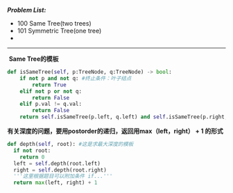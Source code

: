 ***Problem List:***

* 100 Same Tree(two trees)
* 101 Symmetric Tree(one tree)
* 



---

​	**Same Tree的模板**

```python
def isSameTree(self, p:TreeNode, q:TreeNode) -> bool:  
    if not p and not q: #终止条件：叶子结点
        return True
    elif not p or not q:
        return False
    elif p.val != q.val:
        return False
    return self.isSameTree(p.left, q.left) and self.isSameTree(p.right, q.right)

```



**有关深度的问题，要用postorder的递归，返回用max（left，right） +  1 的形式**

```python
def depth(self, root): #这是求最大深度的模板
  if not root:
    return 0
  left = self.depth(root.left)
  right = self.depth(root.right)
  '''这里根据题目可以附加条件 if...'''
  return max(left, right) + 1
```



